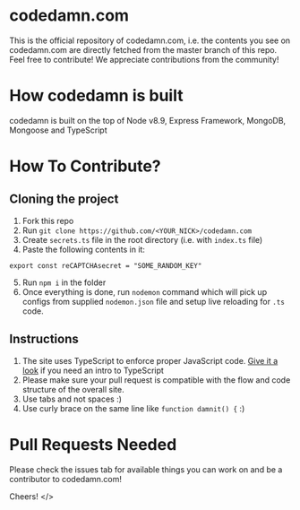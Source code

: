 # codedamn.com
This is the official repository of codedamn.com, i.e. the contents you see on codedamn.com are directly fetched from the master branch of this repo. Feel free to contribute! We appreciate contributions from the community!

# How codedamn is built
codedamn is built on the top of Node v8.9, Express Framework, MongoDB, Mongoose and TypeScript

# How To Contribute?

## Cloning the project
1. Fork this repo
2. Run `git clone https://github.com/<YOUR_NICK>/codedamn.com`
3. Create `secrets.ts` file in the root directory (i.e. with `index.ts` file)
4. Paste the following contents in it:
```
export const reCAPTCHAsecret = "SOME_RANDOM_KEY"
```
5. Run `npm i` in the folder
6. Once everything is done, run `nodemon` command which will pick up configs from supplied `nodemon.json` file and setup live reloading for `.ts` code.

## Instructions
1. The site uses TypeScript to enforce proper JavaScript code. [Give it a look](https://www.youtube.com/watch?v=hADI92zCIvE&list=PLYxzS__5yYQkX-95LHG5EDxPj3tVvVmRd) if you need an intro to TypeScript
2. Please make sure your pull request is compatible with the flow and code structure of the overall site.
3. Use tabs and not spaces :)
4. Use curly brace on the same line like `function damnit() {` :)

# Pull Requests Needed
Please check the issues tab for available things you can work on and be a contributor to codedamn.com!

Cheers!
</>